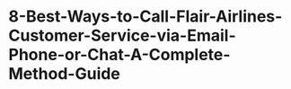 # 8-Best-Ways-to-Call-Flair-Airlines-Customer-Service-via-Email-Phone-or-Chat-A-Complete-Method-Guide